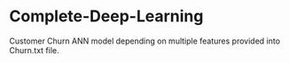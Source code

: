 # Complete-Deep-Learning

Customer Churn ANN model depending on multiple features provided into Churn.txt file.
